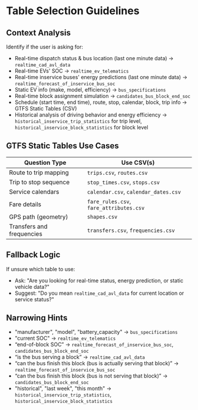 # Table Selection Guidelines

## Context Analysis
Identify if the user is asking for:

- Real-time dispatch status & bus location (last one minute data) → `realtime_cad_avl_data`
- Real-time EVs' SOC → `realtime_ev_telematics`
- Real-time inservice buses' energy predictions (last one minute data) → `realtime_forecast_of_inservice_bus_soc`
- Static EV info (make, model, efficiency) → `bus_specifications`
- Real-time block assignment simulation → `candidates_bus_block_end_soc`
- Schedule (start time, end time), route, stop, calendar, block, trip info → GTFS Static Tables (CSV)
- Historical analysis of driving behavior and energy efficiency → `historical_inservice_trip_statistics` for trip level, `historical_inservice_block_statistics` for block level

## GTFS Static Tables Use Cases

| Question Type             | Use CSV(s)                         |
|--------------------------|-------------------------------------|
| Route to trip mapping     | `trips.csv`, `routes.csv`           |
| Trip to stop sequence     | `stop_times.csv`, `stops.csv`       |
| Service calendars         | `calendar.csv`, `calendar_dates.csv`|
| Fare details              | `fare_rules.csv`, `fare_attributes.csv`|
| GPS path (geometry)       | `shapes.csv`                        |
| Transfers and frequencies | `transfers.csv`, `frequencies.csv` |

## Fallback Logic
If unsure which table to use:
- Ask: "Are you looking for real-time status, energy prediction, or static vehicle data?"
- Suggest: "Do you mean `realtime_cad_avl_data` for current location or service status?"

## Narrowing Hints
- "manufacturer", "model", "battery_capacity" → `bus_specifications`
- "current SOC" → `realtime_ev_telematics`
- “end-of-block SOC” → `realtime_forecast_of_inservice_bus_soc`, `candidates_bus_block_end_soc`
- “is the bus serving a block” → `realtime_cad_avl_data`
- “can the bus finish this block (bus is actually serving that block)” → `realtime_forecast_of_inservice_bus_soc`
- “can the bus finish this block (bus is not serving that block)” → `candidates_bus_block_end_soc`
- "historical", "last week", "this month" → `historical_inservice_trip_statistics`, `historical_inservice_block_statistics`
